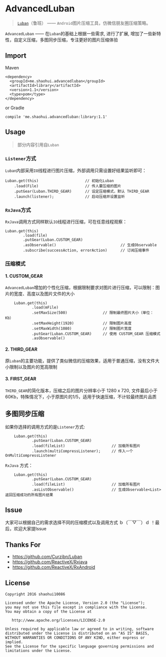 # AdvancedLuban
> [`Luban`](https://github.com/Curzibn/Luban)（鲁班） —— `Android`图片压缩工具，仿微信朋友圈压缩策略。

`AdvancedLuban` —— 在`Luban`的基础上根据一些需求, 进行了扩展, 增加了一些新特性，自定义压缩，多图同步压缩，专注更好的图片压缩体验

## Import

Maven

    <dependency>
      <groupId>me.shaohui.advancedluban</groupId>
      <artifactId>library</artifactId>
      <version>1.1</version>
      <type>pom</type>
    </dependency>

    
or Gradle

	compile 'me.shaohui.advancedluban:library:1.1'

## Usage

> 部分内容引用自`Luban`

### `Listener`方式

`Luban`内部采用`IO`线程进行图片压缩，外部调用只需设置好结果监听即可：

    Luban.get(this)                     // 初始化Luban
        .load(File)                     // 传人要压缩的图片
        .putGear(Luban.THIRD_GEAR)      // 设定压缩模式，默认 THIRD_GEAR
        .launch(listener);              // 启动压缩并设置监听

### `RxJava`方式

`RxJava`调用方式同样默认`IO`线程进行压缩，可在任意线程观察：

    Luban.get(this)                                     
            .load(file)                               
            .putGear(Luban.CUSTOM_GEAR)                 
            .asObservable()                             // 生成Observable
            .subscribe(successAction, errorAction)      // 订阅压缩事件

### 压缩模式

    
#### 1. CUSTOM_GEAR

`AdvancedLuban`增加的个性化压缩，根据限制要求对图片进行压缩，可以限制：图片的宽度、高度以及图片文件的大小
    
        Luban.get(this)
                .load(mFile)
                .setMaxSize(500)                // 限制最终图片大小（单位：Kb）
                .setMaxHeight(1920)             // 限制图片高度
                .setMaxWidth(1080)              // 限制图片宽度
                .putGear(Luban.CUSTOM_GEAR)     // 使用 CUSTOM_GEAR 压缩模式
                .asObservable()

#### 2. THIRD_GEAR 

原`Luban`的主要功能，提供了类似微信的压缩效果，适用于普通压缩，没有文件大小限制以及图片的宽高限制

#### 3. FIRST_GEAR

`THIRD_GEAR`的简化版本，压缩之后的图片分辨率小于 1280 x 720, 文件最后小于60Kb，特殊情况下，小于原图片的1/5，适用于快速压缩，不计较最终图片品质

## 多图同步压缩

如果你选择的调用方式的是`Listener`方式:

        Luban.get(this)
                .putGear(Luban.CUSTOM_GEAR)             
                .load(fileList)                     // 加载所有图片
                .launch(multiCompressListener);     // 传入一个 OnMultiCompressListener 

`RxJava` 方式：

        Luban.get(this)
                .putGear(Luban.CUSTOM_GEAR)             
                .load(fileList)                     // 加载所有图片
                .asListObservable()                 // 生成Observable<List> 返回压缩成功的所有图片结果

## Issue
    
大家可以根据自己的需求选择不同的压缩模式以及调用方式 ｂ（￣▽￣）ｄ ！最后，欢迎大家提Issue

## Thanks For
- https://github.com/Curzibn/Luban
- https://github.com/ReactiveX/Rxjava
- https://github.com/ReactiveX/RxAndroid

## License

    Copyright 2016 shaohui10086

    Licensed under the Apache License, Version 2.0 (the "License");
    you may not use this file except in compliance with the License.
    You may obtain a copy of the License at

       http://www.apache.org/licenses/LICENSE-2.0

    Unless required by applicable law or agreed to in writing, software
    distributed under the License is distributed on an "AS IS" BASIS,
    WITHOUT WARRANTIES OR CONDITIONS OF ANY KIND, either express or implied.
    See the License for the specific language governing permissions and
    limitations under the License.
	
 
